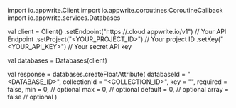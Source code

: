 import io.appwrite.Client
import io.appwrite.coroutines.CoroutineCallback
import io.appwrite.services.Databases

val client = Client()
    .setEndpoint("https://<REGION>.cloud.appwrite.io/v1") // Your API Endpoint
    .setProject("<YOUR_PROJECT_ID>") // Your project ID
    .setKey("<YOUR_API_KEY>") // Your secret API key

val databases = Databases(client)

val response = databases.createFloatAttribute(
    databaseId = "<DATABASE_ID>",
    collectionId = "<COLLECTION_ID>",
    key = "",
    required = false,
    min = 0, // optional
    max = 0, // optional
    default = 0, // optional
    array = false // optional
)
